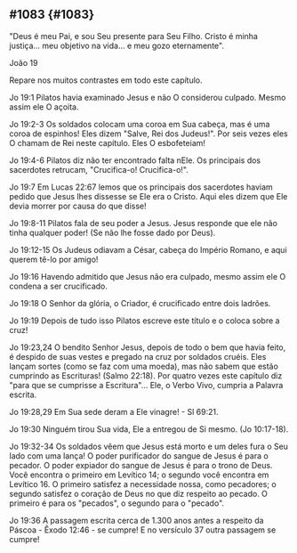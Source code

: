 ## #1083 {#1083}

&quot;Deus é meu Pai, e sou Seu presente para Seu Filho. Cristo é minha justiça... meu objetivo na vida... e meu gozo eternamente&quot;.

João 19

Repare nos muitos contrastes em todo este capítulo.

Jo 19:1 Pilatos havia examinado Jesus e não O considerou culpado. Mesmo assim ele O açoita.

Jo 19:2-3 Os soldados colocam uma coroa em Sua cabeça, mas é uma coroa de espinhos! Eles dizem &quot;Salve, Rei dos Judeus!&quot;. Por seis vezes eles O chamam de Rei neste capítulo. Eles O esbofeteiam!

Jo 19:4-6 Pilatos diz não ter encontrado falta nEle. Os principais dos sacerdotes retrucam, &quot;Crucifica-o! Crucifica-o!&quot;.

Jo 19:7 Em Lucas 22:67 lemos que os principais dos sacerdotes haviam pedido que Jesus lhes dissesse se Ele era o Cristo. Aqui eles dizem que Ele devia morrer por causa do que disse!

Jo 19:8-11 Pilatos fala de seu poder a Jesus. Jesus responde que ele não tinha qualquer poder! (Se não lhe fosse dado por Deus).

Jo 19:12-15 Os Judeus odiavam a César, cabeça do Império Romano, e aqui querem tê-lo por amigo!

Jo 19:16 Havendo admitido que Jesus não era culpado, mesmo assim ele O condena a ser crucificado.

Jo 19:18 O Senhor da glória, o Criador, é crucificado entre dois ladrões.

Jo 19:19 Depois de tudo isso Pilatos escreve este título e o coloca sobre a cruz!

Jo 19:23,24 O bendito Senhor Jesus, depois de todo o bem que havia feito, é despido de suas vestes e pregado na cruz por soldados cruéis. Eles lançam sortes (como se faz com uma moeda), mas não sabem que estão cumprindo as Escrituras! (Salmo 22:18). Por quatro vezes este capítulo diz &quot;para que se cumprisse a Escritura&quot;... Ele, o Verbo Vivo, cumpria a Palavra escrita.

Jo 19:28,29 Em Sua sede deram a Ele vinagre! - Sl 69:21.

Jo 19:30 Ninguém tirou Sua vida, Ele a entregou de Si mesmo. (Jo 10:17-18).

Jo 19:32-34 Os soldados vêem que Jesus está morto e um deles fura o Seu lado com uma lança! O poder purificador do sangue de Jesus é para o pecador. O poder expiador do sangue de Jesus é para o trono de Deus. Você encontra o primeiro em Levítico 14; o segundo você encontra em Levítico 16\. O primeiro satisfez a necessidade nossa, como pecadores; o segundo satisfez o coração de Deus no que diz respeito ao pecado. O primeiro é para os &quot;pecados&quot;, o segundo para o &quot;pecado&quot;.

Jo 19:36 A passagem escrita cerca de 1.300 anos antes a respeito da Páscoa - Êxodo 12:46 - se cumpre! E no versículo 37 outra passagem se cumpre!
